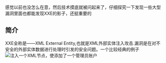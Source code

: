 感觉以前也没怎么在意，然后技术摸底就被问起来了，仔细探究一下发现一些大型漏洞里面也都能发现XXE的影子，还挺重要的

## 简介
XXE全称是——XML External Entity,也就是XML外部实体注入攻击.漏洞是在对不安全的外部实体数据进行处理时引发的安全问题。一个比较经典的例子 
![注入一个XML节点，使添加了一个管理员账户](https://i.loli.net/2019/07/12/5d280db66707453328.png)

## 
